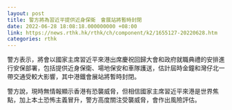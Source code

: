 ```yaml
---
layout: post
title: 警方將為習近平提供近身保衛　會展站將暫時封閉
date: 2022-06-28 18:08:18.000000000 +08:00
link: https://news.rthk.hk/rthk/ch/component/k2/1655127-20220628.htm
categories: rthk
---
```


警方表示，將會以國家主席習近平來港出席慶祝回歸大會和政府就職典禮的安排進行安保部署，包括提供近身保衛、場地保安和車隊護送，估計屆時金鐘和灣仔北一帶交通受較大影響，其中港鐵會展站將暫時封閉。

警方說，現時無情報顯示香港有恐襲威脅，但相信國家主席習近平來港是世界焦點，加上本土恐怖主義冒升，警方高度關注受襲威脅，會作出風險評估。
